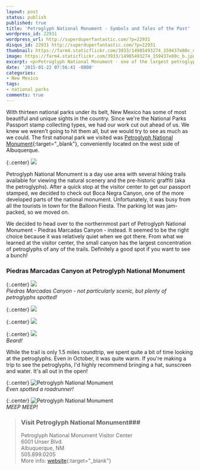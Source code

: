 ```yaml
---
layout: post
status: publish
published: true
title: 'Petroglyph National Monument - Symbols and Tales of the Past'
wordpress_id: 22931
wordpress_url: http://superduperfantastic.com/?p=22931
disqus_id: 22931 http://superduperfantastic.com/?p=22931
thumbnail: https://farm4.staticflickr.com/3933/14985493274_159437e80c_q.jpg
image: https://farm4.staticflickr.com/3933/14985493274_159437e80c_b.jpg
excerpt: <p>Petroglyph National Monument - one of the largest petroglyph sites in North America, featuring carvings by Native Americans and Spanish settlers.</p>
date: '2015-01-22 07:56:41 -0800'
categories:
- New Mexico
tags:
- national parks
comments: true
---
```

With thirteen national parks under its belt, New Mexico has some of most beautiful and unique sights in the country. Since we're the National Parks Passport stamp collecting types, we had our work cut out ahead of us. We knew we weren't going to hit them all, but we would try to see as much as we could. The first national park we visited was [Petroglyph National Monument](http://www.nps.gov/petr/index.htm "Petroglyph National Monument"){:target="_blank"}, conveniently located on the west side of Albuquerque.

{:.center}
![](https://farm6.staticflickr.com/5601/15420637180_d62304f517_b.jpg)

Petroglyph National Monument is a day use area with several hiking trails available for viewing the natural scenery and the pre-historic graffiti (aka the petroglyphs). After a quick stop at the visitor center to get our passport stamped, we decided to check out Boca Negra Canyon, one of the more developed parts of the national monument. Unfortunately, it was busy from all the tourists in town for the Balloon Fiesta. The parking lot was jam-packed, so we moved on.

We decided to head over to the northernmost part of Petroglyph National Monument - Piedras Marcadas Canyon - instead. It seemed to be the right choice because it was relatively quiet when we got there. From what we learned at the visitor center, the small canyon has the largest concentration of petroglyphs of any of the trails. Definitely a good spot if you want to see a bunch!

### Piedras Marcadas Canyon at Petroglyph National Monument ###

{:.center}
![](https://farm4.staticflickr.com/3933/14985493274_159437e80c_b.jpg)  
_Piedras Marcadas Canyon - not particularly scenic, but plenty of petroglyphs spotted!_

{:.center}
![](https://farm6.staticflickr.com/5609/15420142578_55ac52c6f4_b.jpg)

{:.center}
![](https://farm4.staticflickr.com/3944/14986112413_a5db12a8d1_b.jpg)

{:.center}
![](https://farm4.staticflickr.com/3950/14986095013_9ef6ea2182_b.jpg)  
_Beard!_

While the trail is only 1.5 miles roundtrip, we spent quite a bit of time looking at the petroglyphs. Even in October, it was quite warm. If you're making a trip to see the petroglyphs, I'd highly recommend bringing a hat, sunscreen and water. It's all out in the open!

{:.center}
![Petroglyph National Monument](https://farm6.staticflickr.com/5601/15606233165_58389409ba_b.jpg)  
_Even spotted a roadrunner!_

{:.center}
![Petroglyph National Monument](https://farm4.staticflickr.com/3956/15420133658_f84bd7d31e_b.jpg)  
_MEEP MEEP!_

>### Visit Petroglyph National Monument###
>
>Petroglyph National Monument Visitor Center  
>6001 Unser Blvd.  
>Albuquerque, NM  
>505.899.0205  
>More info: [website](http://www.nps.gov/petr/index.htm "Petroglyph National Monument"){:target="_blank"}
